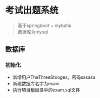 # 考试出题系统

> 基于springboot + mybatis<br>
> 数据库为mysql

## 数据库
### 初始化
* 新增用户TheThreeStooges，密码sasasa
* 新建数据库名字为exam
* 执行项目根目录中的exam.sql文件
